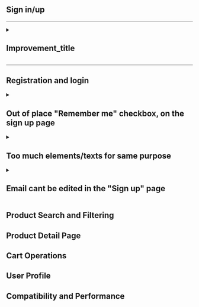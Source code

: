 ## Sign in/up 

---

<details>
<summary><h2> Improvement_title </h2></summary>


</details>

---

## Registration and login 

<details>
<summary><h2> Out of place "Remember me" checkbox, on the sign up page </h2></summary>



![alt text](<evidences/Registration and login/remember_me.png>)

</details>

<details>
<summary><h2> Too much elements/texts for same purpose </h2></summary>

Both the button and the text beneath say about "Resend OTP". 

The text underneath has no added value, and instead we can move the 120s time to be inside the button, when it is pressed.

![alt text](<evidences/Registration and login/extensive_resend_OTP.png>)

</details>

<details>
<summary><h2> Email cant be edited in the "Sign up" page </h2></summary>

After user starts signup process, he cant edit the email.

He needs to quit the registration and start it all over, if he wants to fix the email.

<video controls src="evidences/Registration and login/cant change email.mp4" title="Title"></video>

</details>


## Product Search and Filtering


## Product Detail Page


## Cart Operations


## User Profile


## Compatibility and Performance